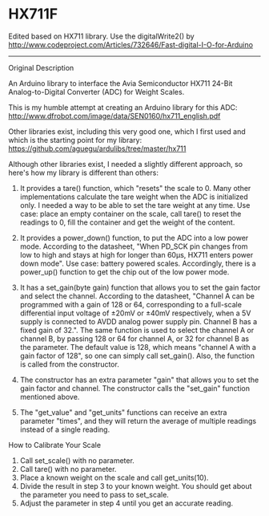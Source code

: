 HX711F
=====

Edited based on HX711 library. Use the digitalWrite2() by http://www.codeproject.com/Articles/732646/Fast-digital-I-O-for-Arduino

-----
Original Description


An Arduino library to interface the Avia Semiconductor HX711 24-Bit Analog-to-Digital Converter (ADC) for Weight Scales.

This is my humble attempt at creating an Arduino library for this ADC:
http://www.dfrobot.com/image/data/SEN0160/hx711_english.pdf

Other libraries exist, including this very good one, which I first used and which is the starting point for my library:
https://github.com/aguegu/ardulibs/tree/master/hx711

Although other libraries exist, I needed a slightly different approach, so here's how my library is different than others:

1. It provides a tare() function, which "resets" the scale to 0. Many other implementations calculate the tare weight when the ADC is initialized only. I needed a way to be able to set the tare weight at any time. Use case: place an empty container on the scale, call tare() to reset the readings to 0, fill the container and get the weight of the content.

2. It provides a power_down() function, to put the ADC into a low power mode. According to the datasheet, "When PD_SCK pin changes from low to high and stays at high for longer than 60μs, HX711 enters power down mode". Use case: battery powered scales. Accordingly, there is a power_up() function to get the chip out of the low power mode.

3. It has a set_gain(byte gain) function that allows you to set the gain factor and select the channel. According to the datasheet, "Channel A can be programmed with a gain of 128 or 64, corresponding to a full-scale differential input voltage of ±20mV or ±40mV respectively, when a 5V supply is connected to AVDD analog power supply pin. Channel B has a fixed gain of 32.". The same function is used to select the channel A or channel B, by passing 128 or 64 for channel A, or 32 for channel B as the parameter. The default value is 128, which means "channel A with a gain factor of 128", so one can simply call set_gain(). Also, the function is called from the constructor.

4. The constructor has an extra parameter "gain" that allows you to set the gain factor and channel. The constructor calls the "set_gain" function mentioned above.

5. The "get_value" and "get_units" functions can receive an extra parameter "times", and they will return the average of multiple readings instead of a single reading.

How to Calibrate Your Scale

1. Call set_scale() with no parameter.
2. Call tare() with no parameter.
3. Place a known weight on the scale and call get_units(10).
4. Divide the result in step 3 to your known weight. You should get about the parameter you need to pass to set_scale.
5. Adjust the parameter in step 4 until you get an accurate reading.
